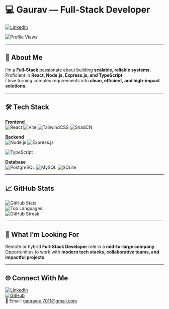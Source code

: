 # 💻 Gaurav — Full-Stack Developer

[![LinkedIn](https://img.shields.io/badge/LinkedIn-Connect-blue?style=flat-square&logo=linkedin)](https://linkedin.com/in/Gauravvgithub)
<!-- [![GitHub](https://img.shields.io/badge/GitHub-push-black?style=flat-square&logo=github)](https://github.com/Gauravvgithub) -->
<!-- [![Email](https://img.shields.io/badge/Email-Contact%20Me-red?style=flat-square&logo=gmail)](mailto:pushprajdwivedi001@gmail.com) -->
![Profile Views](https://komarev.com/ghpvc/?username=Gauravvgithub&style=flat-square&color=blue)

---

## 🚀 About Me  
I’m a **Full-Stack** passionate about building **scalable, reliable systems**.  
Proficient in **React, Node.js, Express.js, and TypeScript**.  
I love turning complex requirements into **clean, efficient, and high-impact solutions**.

---

## 🛠 Tech Stack  

**Frontend**  
![React](https://img.shields.io/badge/React-61DAFB?style=flat-square&logo=react&logoColor=black)
![Vite](https://img.shields.io/badge/Vite-646CFF?style=flat-square&logo=vite&logoColor=white)
![TailwindCSS](https://img.shields.io/badge/Tailwind_CSS-38B2AC?style=flat-square&logo=tailwind-css&logoColor=white)
![ShadCN](https://img.shields.io/badge/ShadCN_UI-black?style=flat-square)

**Backend**  
![Node.js](https://img.shields.io/badge/Node.js-339933?style=flat-square&logo=node.js&logoColor=white)
![Express.js](https://img.shields.io/badge/Express.js-000000?style=flat-square&logo=express&logoColor=white)
<!-- ![NestJS](https://img.shields.io/badge/NestJS-E0234E?style=flat-square&logo=nestjs&logoColor=white) -->
![TypeScript](https://img.shields.io/badge/TypeScript-3178C6?style=flat-square&logo=typescript&logoColor=white)
<!-- ![Prisma](https://img.shields.io/badge/Prisma-2D3748?style=flat-square&logo=prisma&logoColor=white) -->

**Database**  
![PostgreSQL](https://img.shields.io/badge/PostgreSQL-4169E1?style=flat-square&logo=postgresql&logoColor=white)
![MySQL](https://img.shields.io/badge/MySQL-4479A1?style=flat-square&logo=mysql&logoColor=white)
![SQLite](https://img.shields.io/badge/SQLite-003B57?style=flat-square&logo=sqlite&logoColor=white)
<!-- 
**DevOps & Tools**  
![Linux](https://img.shields.io/badge/Linux-FCC624?style=flat-square&logo=linux&logoColor=black)
![CI/CD](https://img.shields.io/badge/CI%2FCD-000000?style=flat-square&logo=githubactions&logoColor=white)
![GitHub Actions](https://img.shields.io/badge/GitHub_Actions-2088FF?style=flat-square&logo=github-actions&logoColor=white)
![Docker](https://img.shields.io/badge/Docker-2496ED?style=flat-square&logo=docker&logoColor=white)
![VPS](https://img.shields.io/badge/VPS%20Management-232F3E?style=flat-square&logo=amazonaws&logoColor=white) -->

---

<!-- ## 📂 Featured Projects  

### 📌 WhatsSuite Backend  
_TypeScript + Prisma backend for scalable WhatsApp Business API integrations with Redis caching and authentication._  
🔗 [GitHub Repo](https://github.com/Gauravvgithub) | 🛠 Tech: TypeScript, Node.js, Prisma, Redis, Express.js

---

### 📌 Modular Link Shortener  
_NestJS + React project with analytics and modular architecture for easy scaling._  
🔗 [GitHub Repo](https://github.com/Gauravvgithub) | 🛠 Tech: NestJS, React, PostgreSQL

---

### 📌 Banner Management System  
_Node.js + JSON storage (PostgreSQL-ready) with full CRUD, image uploads, and admin control panel._  
🔗 [GitHub Repo](https://github.com/Gauravvgithub) | 🛠 Tech: Node.js, EJS, Multer

--- -->

## 📈 GitHub Stats  

![GitHub Stats](https://github-readme-stats.vercel.app/api?username=Gauravvgithub&show_icons=true&theme=tokyonight)  
![Top Languages](https://github-readme-stats.vercel.app/api/top-langs/?username=Gauravvgithub&layout=compact&theme=tokyonight)  
![GitHub Streak](https://streak-stats.demolab.com?user=Gauravvgithub&theme=tokyonight&hide_border=false)

---

## 📌 What I’m Looking For  
Remote or hybrid **Full-Stack Developer** role in a **mid-to-large company**.  
Opportunities to work with **modern tech stacks, collaborative teams, and impactful projects**.

---

## 🌐 Connect With Me  
[![LinkedIn](https://img.shields.io/badge/LinkedIn-Connect-blue?style=flat-square&logo=linkedin)](https://linkedin.com/in/Gauravvgithub)  
[![GitHub](https://img.shields.io/badge/GitHub-pushpraj--rmx-black?style=flat-square&logo=github)](https://github.com/Gauravvgithub)  
📧 Email: gauravraj7011@gmail.com
